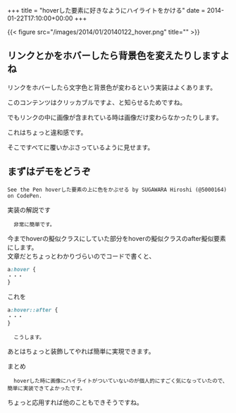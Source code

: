 +++
title = "hoverした要素に好きなようにハイライトをかける"
date = 2014-01-22T17:10:00+00:00
+++

{{< figure src="/images/2014/01/20140122_hover.png" title="" >}}

## リンクとかをホバーしたら背景色を変えたりしますよね

リンクをホバーしたら文字色と背景色が変わるという実装はよくあります。

このコンテンツはクリッカブルですよ、と知らせるためですね。

でもリンクの中に画像が含まれている時は画像だけ変わらなかったりします。

これはちょっと違和感です。

そこですべてに覆いかぶさっているように見せます。

## まずはデモをどうぞ

    See the Pen hoverした要素の上に色をかぶせる by SUGAWARA Hiroshi (@5000164) on CodePen.

実装の解説です

      非常に簡単です。
 今までhoverの擬似クラスにしていた部分をhoverの擬似クラスのafter擬似要素にします。  
文章だとちょっとわかりづらいのでコードで書くと、

```css
a:hover {
・・・
}
```

これを

```css
a:hover::after {
・・・
}
```

      こうします。
あとはちょっと装飾してやれば簡単に実現できます。

まとめ

      hoverした時に画像にハイライトがついていないのが個人的にすごく気になっていたので、簡単に実装できてよかったです。
ちょっと応用すれば他のこともできそうですね。
